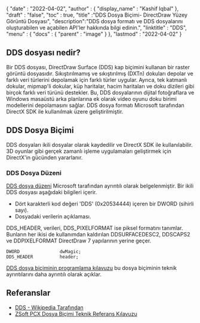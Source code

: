 {
  "date" : "2022-04-02",
  "author" : {
    "display_name" : "Kashif Iqbal"
},
  "draft" : "false",
  "toc" : true,
  "title" :"DDS Dosya Biçimi- DirectDraw Yüzey Görüntü Dosyası",
  "description":"DDS dosya formatı ve DDS dosyalarını oluşturabilen ve açabilen API'ler hakkında bilgi edinin.",
  "linktitle" : "DDS",
  "menu" : {
    "docs" : {
      "parent" : "image"
}
},
  "lastmod" : "2022-04-02"
}

## DDS dosyası nedir?

Bir DDS dosyası, DirectDraw Surface (DDS) kap biçimini kullanan bir raster görüntü dosyasıdır. Sıkıştırılmamış ve sıkıştırılmış (DXTn) dokuları depolar ve farklı veri türlerini depolamak için farklı türler uygular. Ayrıca, tek katmanlı dokular, mipmap'li dokular, küp haritalar, hacim haritaları ve doku dizileri gibi birçok farklı veri türünü destekler. Bu, DDS dosyalarının dijital fotoğraflara ve Windows masaüstü arka planlarına ek olarak video oyunu doku birimi modellerini depolamasını sağlar. DDS dosya formatı Microsoft tarafından DirectX SDK ile kullanılmak üzere geliştirilmiştir.

## DDS Dosya Biçimi

DDS dosyaları ikili dosyalar olarak kaydedilir ve DirectX SDK ile kullanılabilir. 3D oyunlar gibi gerçek zamanlı işleme uygulamaları geliştirmek için DirectX'in gücünden yararlanır.

### DDS Dosya Düzeni

[DDS dosya düzeni](https://learn.microsoft.com/en-us/windows/win32/direct3ddds/dx-graphics-dds-pguide#dds-file-layout) Microsoft tarafından ayrıntılı olarak belgelenmiştir. Bir ikili DDS dosyası aşağıdaki bilgileri içerir.

* Dört karakterli kod değeri 'DDS' (0x20534444) içeren bir DWORD (sihirli sayı).
* Dosyadaki verilerin açıklaması.

DDS_HEADER, verileri, DDS_PIXELFORMAT ise piksel formatını tanımlar. Bunların her ikisi de kullanımdan kaldırılan DDSURFACEDESC2, DDSCAPS2 ve DDPIXELFORMAT DirectDraw 7 yapılarının yerine geçer.

```
DWORD               dwMagic;
DDS_HEADER          header;
```

[DDS dosya biçiminin programlama kılavuzu](https://learn.microsoft.com/en-us/windows/win32/direct3ddds/dx-graphics-dds-pguide) bu dosya biçiminin teknik ayrıntılarını daha ayrıntılı olarak açıklar.

## Referanslar

* [DDS - Wikipedia Tarafından](https://en.wikipedia.org/wiki/DirectDraw_Surface)
* [ZSoft PCX Dosya Biçimi Teknik Referans Kılavuzu](http://qzx.com/pc-gpe/pcx.txt)

